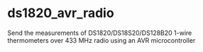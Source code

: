 # ds1820_avr_radio
Send the measurements of DS1820/DS18S20/DS128B20 1-wire thermometers over 433 MHz radio using an AVR microcontroller
